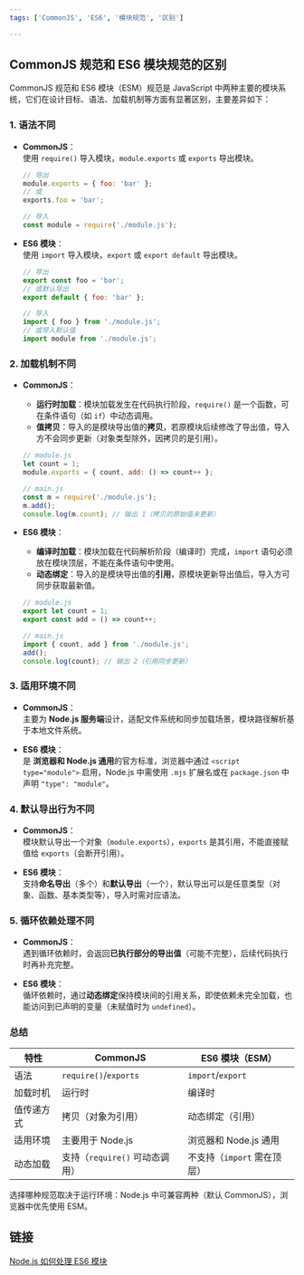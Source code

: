 ```yaml
---
tags: ['CommonJS', 'ES6', '模块规范', '区别']

---
```


## CommonJS 规范和 ES6 模块规范的区别

CommonJS 规范和 ES6 模块（ESM）规范是 JavaScript 中两种主要的模块系统，它们在设计目标、语法、加载机制等方面有显著区别，主要差异如下：

### 1. **语法不同**
- **CommonJS**：  
  使用 `require()` 导入模块，`module.exports` 或 `exports` 导出模块。  
  ```javascript
  // 导出
  module.exports = { foo: 'bar' };
  // 或
  exports.foo = 'bar';

  // 导入
  const module = require('./module.js');
  ```

- **ES6 模块**：  
  使用 `import` 导入模块，`export` 或 `export default` 导出模块。  
  ```javascript
  // 导出
  export const foo = 'bar';
  // 或默认导出
  export default { foo: 'bar' };

  // 导入
  import { foo } from './module.js';
  // 或导入默认值
  import module from './module.js';
  ```


### 2. **加载机制不同**
- **CommonJS**：  
  - **运行时加载**：模块加载发生在代码执行阶段，`require()` 是一个函数，可在条件语句（如 `if`）中动态调用。  
  - **值拷贝**：导入的是模块导出值的**拷贝**，若原模块后续修改了导出值，导入方不会同步更新（对象类型除外，因拷贝的是引用）。  
  ```javascript
  // module.js
  let count = 1;
  module.exports = { count, add: () => count++ };

  // main.js
  const m = require('./module.js');
  m.add(); 
  console.log(m.count); // 输出 1（拷贝的原始值未更新）
  ```

- **ES6 模块**：  
  - **编译时加载**：模块加载在代码解析阶段（编译时）完成，`import` 语句必须放在模块顶层，不能在条件语句中使用。  
  - **动态绑定**：导入的是模块导出值的**引用**，原模块更新导出值后，导入方可同步获取最新值。  
  ```javascript
  // module.js
  export let count = 1;
  export const add = () => count++;

  // main.js
  import { count, add } from './module.js';
  add();
  console.log(count); // 输出 2（引用同步更新）
  ```


### 3. **适用环境不同**
- **CommonJS**：  
  主要为 **Node.js 服务端**设计，适配文件系统和同步加载场景，模块路径解析基于本地文件系统。

- **ES6 模块**：  
  是 **浏览器和 Node.js 通用**的官方标准，浏览器中通过 `<script type="module">` 启用，Node.js 中需使用 `.mjs` 扩展名或在 `package.json` 中声明 `"type": "module"`。


### 4. **默认导出行为不同**
- **CommonJS**：  
  模块默认导出一个对象（`module.exports`），`exports` 是其引用，不能直接赋值给 `exports`（会断开引用）。  

- **ES6 模块**：  
  支持**命名导出**（多个）和**默认导出**（一个），默认导出可以是任意类型（对象、函数、基本类型等），导入时需对应语法。


### 5. **循环依赖处理不同**
- **CommonJS**：  
  遇到循环依赖时，会返回**已执行部分的导出值**（可能不完整），后续代码执行时再补充完整。

- **ES6 模块**：  
  循环依赖时，通过**动态绑定**保持模块间的引用关系，即使依赖未完全加载，也能访问到已声明的变量（未赋值时为 `undefined`）。


### 总结
| 特性               | CommonJS               | ES6 模块（ESM）          |
|--------------------|------------------------|--------------------------|
| 语法               | `require()`/`exports`  | `import`/`export`        |
| 加载时机           | 运行时                 | 编译时                   |
| 值传递方式         | 拷贝（对象为引用）     | 动态绑定（引用）         |
| 适用环境           | 主要用于 Node.js       | 浏览器和 Node.js 通用    |
| 动态加载           | 支持（`require()` 可动态调用） | 不支持（`import` 需在顶层） |

选择哪种规范取决于运行环境：Node.js 中可兼容两种（默认 CommonJS），浏览器中优先使用 ESM。


## 链接 

[Node.js 如何处理 ES6 模块](https://www.ruanyifeng.com/blog/2020/08/how-nodejs-use-es6-module.html)
